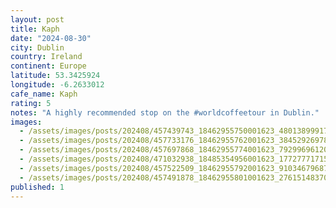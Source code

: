 ```yaml
---
layout: post
title: Kaph
date: "2024-08-30"
city: Dublin
country: Ireland
continent: Europe
latitude: 53.3425924
longitude: -6.2633012
cafe_name: Kaph
rating: 5
notes: "A highly recommended stop on the #worldcoffeetour in Dublin."
images:
  - /assets/images/posts/202408/457439743_18462955750001623_4801389991722480579_n_18054139045819317.jpg
  - /assets/images/posts/202408/457733176_18462955762001623_3845292697860035115_n_18069131587521074.jpg
  - /assets/images/posts/202408/457697868_18462955774001623_7929969612012797398_n_18036919355492000.jpg
  - /assets/images/posts/202408/471032938_18485354956001623_1772777171556745128_n_18308219581095698.jpg
  - /assets/images/posts/202408/457522509_18462955792001623_9103467968797232354_n_17989574981535268.jpg
  - /assets/images/posts/202408/457491878_18462955801001623_2761514837082912534_n_18059173882662691.jpg
published: 1
---
```

